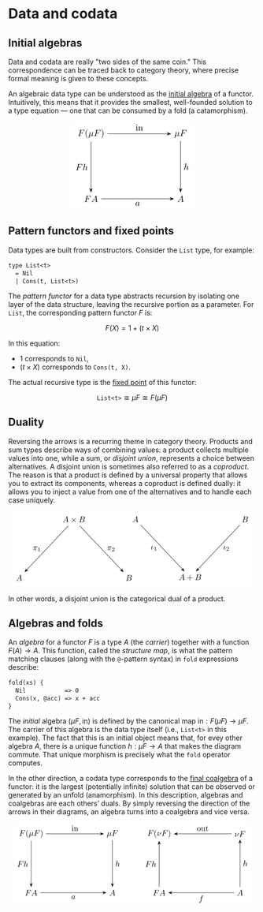 # Data and codata

## Initial algebras

Data and codata are really "two sides of the same coin." This correspondence can be traced back to category theory, where precise formal meaning is given to these concepts. 

An algebraic data type can be understood as the [initial algebra](https://en.wikipedia.org/wiki/Initial_algebra) of a functor. Intuitively, this means that it provides the smallest, well-founded solution to a type equation &mdash; one that can be consumed by a fold (a catamorphism). 

<p align="center">
  <img alt="Fold" src="../assets/tex/png/fold.png" />
</p>

## Pattern functors and fixed points

Data types are built from constructors. Consider the `List` type, for example:

```
type List<t> 
  = Nil
  | Cons(t, List<t>)
```

The *pattern functor* for a data type abstracts recursion by isolating one layer of the data structure, leaving the recursive portion as a parameter. For `List`, the corresponding pattern functor $F$ is:

$$
F(X) = 1 + (t \times X)
$$

In this equation:

- $1$ corresponds to `Nil`,
- $(t × X)$ corresponds to `Cons(t, X)`.

The actual recursive type is the [fixed point](https://en.wikipedia.org/wiki/Fixed_point_(mathematics)) of this functor:

$$
\texttt{List<t>} \cong \mu F \cong F(\mu F)
$$

## Duality

Reversing the arrows is a recurring theme in category theory. Products and sum types describe ways of combining values: a product collects multiple values into one, while a sum, or *disjoint union*, represents a choice between alternatives. A disjoint union is sometimes also referred to as a *coproduct*. The reason is that a product is defined by a universal property that allows you to extract its components, whereas a coproduct is defined dually: it allows you to inject a value from one of the alternatives and to handle each case uniquely. 

<p align="center">
  <img alt="Product and coproduct" src="../assets/tex/png/product_coproduct.png" />
</p>

In other words, a disjoint union is the categorical dual of a product.

## Algebras and folds

An *algebra* for a functor $F$ is a type $A$ (the *carrier*) together with a function $F(A) \rightarrow A$. This function, called the *structure map*, is what the pattern matching clauses (along with the `@`-pattern syntax) in `fold` expressions describe:

```
fold(xs) {
  Nil           => 0
  Cons(x, @acc) => x + acc
}
```

The *initial* algebra $(\mu F, \text{in})$ is defined by the canonical map $\text{in} : F(\mu F) \rightarrow \mu F$. The carrier of this algebra is the data type itself (i.e., `List<t>` in this example). The fact that this is an initial object means that, for evey other algebra $A$, there is a unique function $h : \mu F \rightarrow A$ that makes the diagram commute. That unique morphism is precisely what the `fold` operator computes.

In the other direction, a codata type corresponds to the [final coalgebra](https://en.wikipedia.org/wiki/Initial_algebra#Final_coalgebra) of a functor: it is the largest (potentially infinite) solution that can be observed or generated by an unfold (anamorphism). In this description, algebras and coalgebras are each others’ duals. By simply reversing the direction of the arrows in their diagrams, an algebra turns into a coalgebra and vice versa.

<p align="center">
  <img alt="Duality" src="../assets/tex/png/fold_unfold.png" />
</p>
